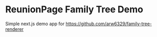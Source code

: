 # ReunionPage Family Tree Demo

Simple next.js demo app for https://github.com/arw6329/family-tree-renderer
